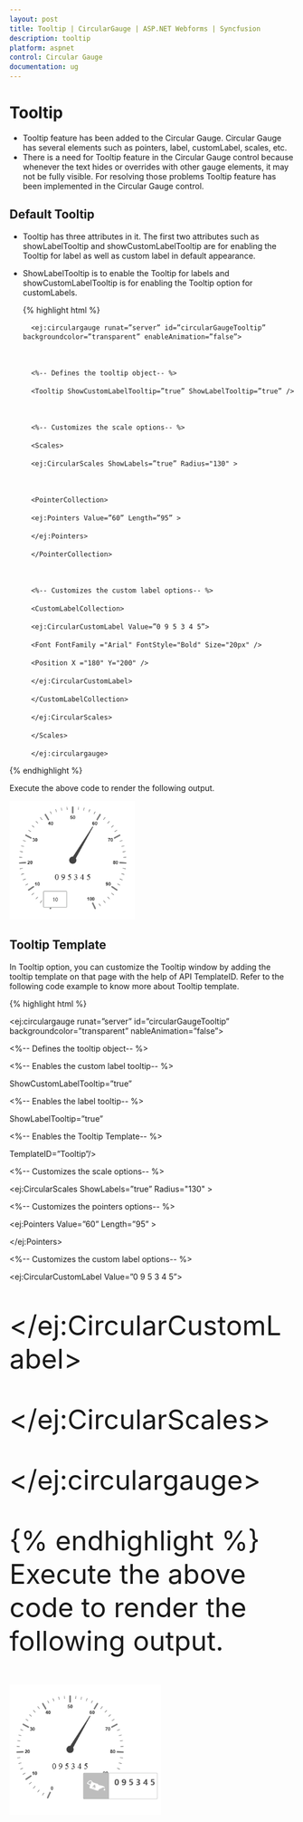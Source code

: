 ```yaml
---
layout: post
title: Tooltip | CircularGauge | ASP.NET Webforms | Syncfusion
description: tooltip
platform: aspnet
control: Circular Gauge
documentation: ug
---
```


# Tooltip

* Tooltip feature has been added to the Circular Gauge. Circular Gauge has several elements such as pointers, label, customLabel, scales, etc.  
* There is a need for Tooltip feature in the Circular Gauge control because whenever the text hides or overrides with other gauge elements, it may not be fully visible. For resolving those problems Tooltip feature has been implemented in the Circular Gauge control.

## Default Tooltip

* Tooltip has three attributes in it. The first two attributes such as showLabelTooltip and showCustomLabelTooltip are for enabling the Tooltip for label as well as custom label in default appearance. 
* ShowLabelTooltip is to enable the Tooltip for labels and showCustomLabelTooltip is for enabling the Tooltip option for customLabels.


  {% highlight html %}

        <ej:circulargauge runat=”server” id=”circularGaugeTooltip” backgroundcolor=”transparent” enableAnimation=”false”>



        <%-- Defines the tooltip object-- %>

        <Tooltip ShowCustomLabelTooltip=”true” ShowLabelTooltip=”true” />



        <%-- Customizes the scale options-- %>

        <Scales>

        <ej:CircularScales ShowLabels=”true” Radius="130" >



        <PointerCollection>

        <ej:Pointers Value=”60” Length=”95” >

        </ej:Pointers>

        </PointerCollection>



        <%-- Customizes the custom label options-- %>

        <CustomLabelCollection>

        <ej:CircularCustomLabel Value=”0 9 5 3 4 5”>

        <Font FontFamily ="Arial" FontStyle="Bold" Size="20px" />

        <Position X ="180" Y="200" />

        </ej:CircularCustomLabel>

        </CustomLabelCollection>

        </ej:CircularScales>

        </Scales>

        </ej:circulargauge>

{% endhighlight %}

Execute the above code to render the following output.

 ![](Tooltip_images/Tooltip_img1.png)





## Tooltip Template

In Tooltip option, you can customize the Tooltip window by adding the tooltip template on that page with the help of API TemplateID. Refer to the following code example to know more about Tooltip template.


{% highlight html %}



<ej:circulargauge runat=”server” id=”circularGaugeTooltip” backgroundcolor=”transparent” nableAnimation=”false”>



<%-- Defines the tooltip object-- %>

<Tooltip>



<%-- Enables the custom label tooltip-- %>

ShowCustomLabelTooltip=”true”



<%-- Enables the label tooltip-- %>

ShowLabelTooltip=”true”



<%-- Enables the Tooltip Template-- %>

TemplateID=”Tooltip”/>



<%-- Customizes the scale options-- %>

<Scales>

<ej:CircularScales ShowLabels=”true” Radius="130" >



<%-- Customizes the pointers options-- %>

<PointerCollection>

<ej:Pointers Value=”60” Length=”95” >

</ej:Pointers>

</PointerCollection>



<%-- Customizes the custom label options-- %>

<CustomLabelCollection>

<ej:CircularCustomLabel Value=”0 9 5 3 4 5”>

<Font FontFamily ="Arial" FontStyle="Bold" Size="20px" />

<Position X ="180" Y="200" />

</ej:CircularCustomLabel>

</CustomLabelCollection>

</ej:CircularScales>

</Scales>

</ej:circulargauge>

{% endhighlight %}
Execute the above code to render the following output.


 ![](Tooltip_images/Tooltip_img2.png)








